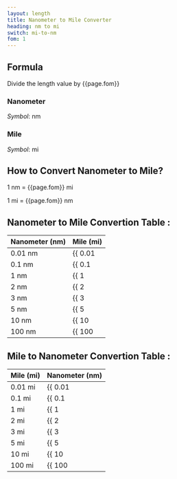 ```yaml
---
layout: length
title: Nanometer to Mile Converter
heading: nm to mi
switch: mi-to-nm
fom: 1
---
```


## Formula
Divide the length value by {{page.fom}}

### Nanometer
*Symbol*: nm

### Mile
*Symbol*: mi

## How to Convert Nanometer to Mile?
1 nm = {{page.fom}} mi

1 mi = {{page.fom}} nm

## Nanometer to Mile Convertion Table :

| Nanometer (nm) | Mile (mi) |
| ---- | ---- |
| 0.01 nm | {{ 0.01 | divided_by: page.fom | round: 5 }} mi |
| 0.1 nm | {{ 0.1 | divided_by: page.fom | round: 5 }} mi |
| 1 nm | {{ 1 | divided_by: page.fom | round: 5 }} mi |
| 2 nm | {{ 2 | divided_by: page.fom | round: 5 }} mi |
| 3 nm | {{ 3 | divided_by: page.fom | round: 5 }} mi |
| 5 nm | {{ 5 | divided_by: page.fom | round: 5 }} mi |
| 10 nm | {{ 10 | divided_by: page.fom | round: 5 }} mi |
| 100 nm | {{ 100 | divided_by: page.fom | round: 5 }} mi |

## Mile to Nanometer Convertion Table :

| Mile (mi) | Nanometer (nm) |
| ---- | ---- |
| 0.01 mi | {{ 0.01 | times: page.fom | round: 5 }} nm |
| 0.1 mi | {{ 0.1 | times: page.fom | round: 5 }} nm |
| 1 mi | {{ 1 | times: page.fom | round: 5 }} nm |
| 2 mi | {{ 2 | times: page.fom | round: 5 }} nm |
| 3 mi | {{ 3 | times: page.fom | round: 5 }} nm |
| 5 mi | {{ 5 | times: page.fom | round: 5 }} nm |
| 10 mi | {{ 10 | times: page.fom | round: 5 }} nm |
| 100 mi | {{ 100 | times: page.fom | round: 5 }} nm |

<script>
selectInput[0].selected = true
selectOutput[9].selected = true
</script>
